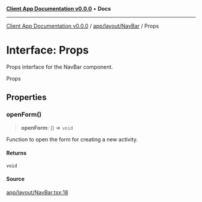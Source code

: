 [**Client App Documentation v0.0.0**](../../../../README.md) • **Docs**

***

[Client App Documentation v0.0.0](../../../../README.md) / [app/layout/NavBar](../README.md) / Props

# Interface: Props

Props interface for the NavBar component.

 Props

## Properties

### openForm()

> **openForm**: () => `void`

Function to open the form for creating a new activity.

#### Returns

`void`

#### Source

[app/layout/NavBar.tsx:18](https://github.com/jimmykurian/Reactivities/blob/41c65456cc86c8f767cf2b3fae7f0fff76c6e321/client-app/src/app/layout/NavBar.tsx#L18)
